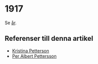 # 1917

Se [år](år).

## Referenser till denna artikel

* [Kristina Petterson](kristina%20pettersson)
* [Per Albert Pettersson](per%20albert%20pettersson)
